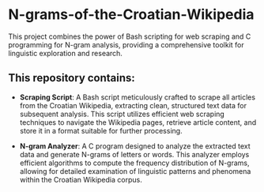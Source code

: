 # N-grams-of-the-Croatian-Wikipedia
This project combines the power of Bash scripting for web scraping and C programming for N-gram analysis, providing a comprehensive toolkit for linguistic exploration and research.

## This repository contains:

+ **Scraping Script**: A Bash script meticulously crafted to scrape all articles from the Croatian Wikipedia, extracting clean, structured text data for subsequent analysis. This script utilizes efficient web scraping techniques to navigate the Wikipedia pages, retrieve article content, and store it in a format suitable for further processing.

+ **N-gram Analyzer**: A C program designed to analyze the extracted text data and generate N-grams of letters or words. This analyzer employs efficient algorithms to compute the frequency distribution of N-grams, allowing for detailed examination of linguistic patterns and phenomena within the Croatian Wikipedia corpus.

